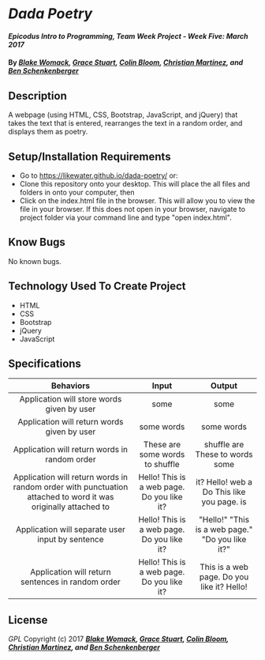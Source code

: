# _Dada Poetry_

#### _Epicodus Intro to Programming, Team Week Project - Week Five: March 2017_

#### By _**[Blake Womack](likewater), [Grace Stuart](gstuart), [Colin Bloom](colinjb), [Christian Martinez](christiangmartinez), and [Ben Schenkenberger](BenJammen1986)**_

## Description
A webpage (using HTML, CSS, Bootstrap, JavaScript, and jQuery) that takes the text that is entered, rearranges the text in a random order, and displays them as poetry.

## Setup/Installation Requirements
* Go to https://likewater.github.io/dada-poetry/ or:
* Clone this repository onto your desktop. This will place the all files and folders in onto your computer, then
* Click on the index.html file in the browser. This will allow you to view the file in your browser. If this does not open in your browser, navigate to project folder via your command line and type "open index.html".

## Know Bugs
No known bugs.

## Technology Used To Create Project
* HTML
* CSS
* Bootstrap
* jQuery
* JavaScript

## Specifications
|Behaviors|Input|Output|
|:-----------:|:-------:|:--------:|
| Application will store words given by user | some | some |
| Application will return words given by user | some words | some words |
| Application will return words in random order | These are some words to shuffle | shuffle are These to words some |
| Application will return words in random order with punctuation attached to word it was originally attached to | Hello! This is a web page. Do you like it? | it? Hello! web a Do This like you page. is |
| Application will separate user input by sentence | Hello! This is a web page. Do you like it? | "Hello!" "This is a web page."  "Do you like it?" |
| Application will return sentences in random order | Hello! This is a web page. Do you like it? | This is a web page. Do you like it? Hello! |

## License
*GPL*
Copyright (c) 2017 **_[Blake Womack](likewater), [Grace Stuart](gstuart), [Colin Bloom](colinjb), [Christian Martinez](christiangmartinez), and [Ben Schenkenberger](BenJammen1986)_**
